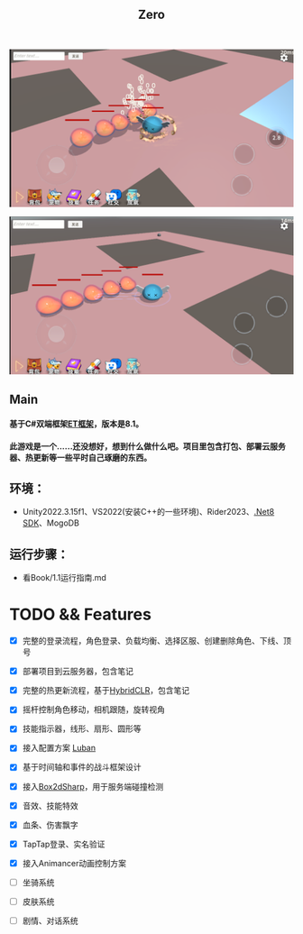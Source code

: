 <div align="center">
  <h2 href="https://github.com/FortuneCat0v0/Zero">
    <!-- <img src="./SamplePictures/CrazyCarIcon.png"  width="80px" height="80px"> -->
  </h2>
  <h2 align="center">
    Zero
  </h2>  
    <img src="https://img.shields.io/github/stars/FortuneCat0v0/Zero?style=plastic" alt="">
    <img src="https://img.shields.io/github/forks/FortuneCat0v0/Zero?color=09F709&label=forks&style=plastic" alt="">
    <img src="https://img.shields.io/github/license/FortuneCat0v0/Zero?color=22DDB8&label=license&style=plastic" alt="">
    <img src="https://img.shields.io/github/commit-activity/m/FortuneCat0v0/Zero?color=AA8855&label=commit-activity&style=plasticc"alt="">
    <img src="https://img.shields.io/github/last-commit/FortuneCat0v0/Zero?color=%231AE66B&label=last-commit&style=plastic" alt="">
</div>



![image](https://github.com/FortuneCat0v0/Zero/blob/ef21e3c05882132b7a007590c2a3e38057ea7bb4/Document/Imgs/2024-07-26%20233550.png)



![image](https://github.com/FortuneCat0v0/Zero/blob/ef21e3c05882132b7a007590c2a3e38057ea7bb4/Document/Imgs/2024-07-26%20233835.png)

## Main
#### 基于C#双端框架[ET框架](https://github.com/egametang/ET)，版本是8.1。


#### 此游戏是一个......还没想好，想到什么做什么吧。项目里包含打包、部署云服务器、热更新等一些平时自己琢磨的东西。

## 

## 环境：
- Unity2022.3.15f1、VS2022(安装C++的一些环境)、Rider2023、[.Net8 SDK](https://dotnet.microsoft.com/zh-cn/download/dotnet/8.0)、MogoDB
## 运行步骤：
- 看Book/1.1运行指南.md

# TODO && Features
- [x] 完整的登录流程，角色登录、负载均衡、选择区服、创建删除角色、下线、顶号

- [x] 部署项目到云服务器，包含笔记

- [x] 完整的热更新流程，基于[HybridCLR](https://github.com/focus-creative-games/hybridclr)，包含笔记

- [x] 摇杆控制角色移动，相机跟随，旋转视角

- [x] 技能指示器，线形、扇形、圆形等

- [x] 接入配置方案 [Luban](https://github.com/focus-creative-games/luban)

- [x] 基于时间轴和事件的战斗框架设计

- [x] 接入[Box2dSharp](https://github.com/Zonciu/Box2DSharp)，用于服务端碰撞检测

- [x] 音效、技能特效

- [x] 血条、伤害飘字

- [x] TapTap登录、实名验证

- [x] 接入Animancer动画控制方案

- [ ] 坐骑系统

- [ ] 皮肤系统

- [ ] 剧情、对话系统

  ​           
